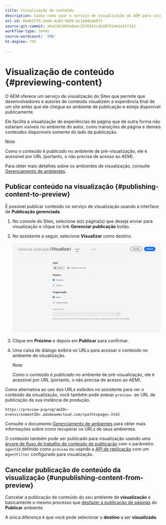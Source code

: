 ```yaml
---
title: Visualização de conteúdo
description: Saiba como usar o serviço de visualização do AEM para visualizar o conteúdo antes de ele ser publicado.
exl-id: 6b4b57f6-2e66-4c83-94d9-bc1e0daab0f3
source-git-commit: a9a2362903e8eec25393e2ceb307814e1a21f142
workflow-type: tm+mt
source-wordcount: '298'
ht-degree: 75%

---
```



# Visualização de conteúdo {#previewing-content}

O AEM oferece um serviço de visualização do Sites que permite que desenvolvedores e autores de conteúdo visualizem a experiência final de um site antes que ele chegue ao ambiente de publicação e esteja disponível publicamente.

Ele facilita a visualização de experiências de página que de outra forma não estariam visíveis no ambiente do autor, como transições de página e demais conteúdos disponíveis somente do lado da publicação.

>[!NOTE]
>
>Como o conteúdo é *publicado* no ambiente de pré-visualização, ele é acessível por URL (portanto, o não precisa de acesso ao AEM).

Para obter mais detalhes sobre os ambientes de visualização, consulte [Gerenciamento de ambientes](/help/implementing/cloud-manager/manage-environments.md#access-preview-service).

## Publicar conteúdo na visualização {#publishing-content-to-preview}

É possível publicar conteúdo no serviço de visualização usando a interface de **Publicação gerenciada**.

1. No console do Sites, selecione a(s) página(s) que deseja enviar para visualização e clique no link **Gerenciar publicação** botão.
1. No assistente a seguir, selecione **Visualizar** como destino.

   ![publicação gerenciada](/help/sites-cloud/authoring/assets/previewmanagedpublication.png)

1. Clique em **Próximo** e depois em **Publicar** para confirmar.

1. Uma caixa de diálogo exibirá os URLs para acessar o conteúdo no ambiente de visualização.

   >[!NOTE]
   >
   >Como o conteúdo é *publicado* no ambiente de pré-visualização, ele é acessível por URL (portanto, o não precisa de acesso ao AEM).

Como alternativa ao uso dos URLs exibidos no assistente para ver o conteúdo da visualização, você também pode anexar `preview-` ao URL de publicação da sua instância de produção.

```
https://preview-p<programID>-e>environmentID>.adobeaemcloud.com/<pathtopage>.html
```

Consulte o documento [Gerenciamento de ambientes](/help/implementing/cloud-manager/manage-environments.md) para obter mais informações sobre como recuperar os URLs de seus ambientes.

O conteúdo também pode ser publicado para visualização usando uma [árvore de fluxo de trabalho de conteúdo de publicação](/help/operations/replication.md#publish-content-tree-workflow) com o parâmetro `agentId` definido como `preview` ou usando a [API de replicação](/help/operations/replication.md#replication-api) com um `AgentFilter` configurado para visualização.

## Cancelar publicação de conteúdo da visualização {#unpublishing-content-from-preview}

Cancelar a publicação de conteúdo do seu ambiente de **visualização** é basicamente o mesmo processo que [desfazer a publicação de páginas](/help/sites-cloud/authoring/fundamentals/publishing-pages.md#unpublishing-pages) do **Publicar** ambiente.

A única diferença é que você pode selecionar o **destino** a ser **visualizado**.
